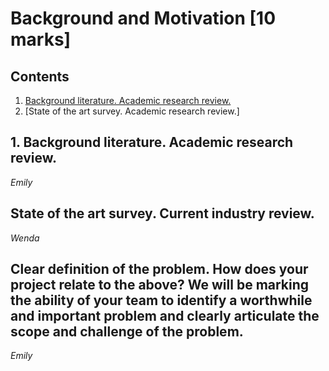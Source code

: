 # Background and Motivation [10 marks]

## Contents
1. [Background literature. Academic research review.](https://github.com/jess-mw/desk23/blob/main/Documentation/1.%20Background%20and%20Motivation/README.md#a-background-literature-academic-research-review)
2. [State of the art survey. Academic research review.]

## 1. Background literature. Academic research review.
*Emily*

## State of the art survey. Current industry review.
*Wenda*

## Clear definition of the problem. How does your project relate to the above? We will be marking the ability of your team to identify a worthwhile and important problem and clearly articulate the scope and challenge of the problem.
*Emily*
